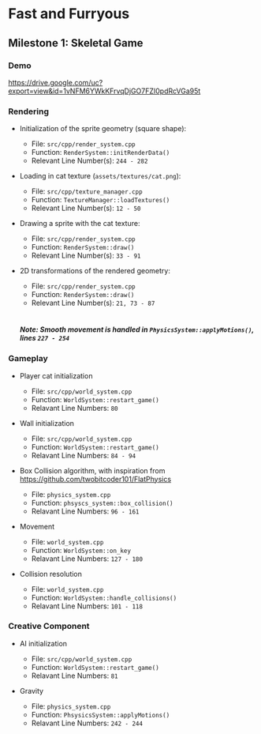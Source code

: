 # Fast and Furryous

## Milestone 1: Skeletal Game

### Demo
https://drive.google.com/uc?export=view&id=1vNFM6YWkKFrvqDjGO7FZI0pdRcVGa95t

### Rendering

  - Initialization of the sprite geometry (square shape):
    - File: `src/cpp/render_system.cpp`
    - Function:  `RenderSystem::initRenderData()`
    - Relevant Line Number(s): `244 - 282`
    
  - Loading in cat texture (`assets/textures/cat.png`):
    - File: `src/cpp/texture_manager.cpp`
    - Function:  `TextureManager::loadTextures()`
    - Relevant Line Number(s): `12 - 50`

  - Drawing a sprite with the cat texture:
    - File: `src/cpp/render_system.cpp`
    - Function:  `RenderSystem::draw()`
    - Relevant Line Number(s): `33 - 91`

  - 2D transformations of the rendered geometry:
    - File: `src/cpp/render_system.cpp`
    - Function:  `RenderSystem::draw()`
    - Relevant Line Number(s): `21, 73 - 87`<br><br>
    ##### Note: Smooth movement is handled in `PhysicsSystem::applyMotions()`, lines `227 - 254`
    
### Gameplay

  - Player cat initialization
    - File: `src/cpp/world_system.cpp`
    - Function: `WorldSystem::restart_game()`
    - Relavant Line Numbers: `80`
  
  - Wall initialization
    - File: `src/cpp/world_system.cpp`
    - Function: `WorldSystem::restart_game()`
    - Relavant Line Numbers: `84 - 94`

  - Box Collision algorithm, with inspiration from https://github.com/twobitcoder101/FlatPhysics
    - File: `physics_system.cpp`
    - Function: `phsyscs_system::box_collision()`
    - Relavant Line Numbers: `96 - 161`
  
  - Movement
    - File: `world_system.cpp`
    - Function: `WorldSystem::on_key`
    - Relavant Line Numbers: `127 - 180`
  
  - Collision resolution
    - File: `world_system.cpp`
    - Function: `WorldSystem::handle_collisions()`
    - Relavant Line Numbers: `101 - 118`
    
    
### Creative Component

  - AI initialization
    - File: `src/cpp/world_system.cpp`
    - Function: `WorldSystem::restart_game()`
    - Relavant Line Numbers: `81`

  - Gravity
    - File: `physics_system.cpp`
    - Function: `PhsysicsSystem::applyMotions()`
    - Relavant Line Numbers: `242 - 244`
